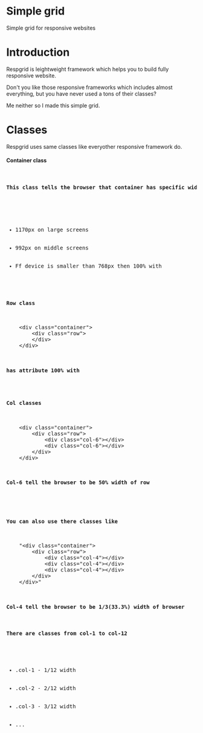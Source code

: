 Simple grid
=========

Simple grid for responsive websites

<h1>Introduction</h1>
<p>Respgrid is leightweight framework which helps you to build fully responsive website.</p>
<p>Don't you like those responsive frameworks which includes almost everything, but you have never used a tons of their classes?</p>
<p>Me neither so I made this simple grid.</p>

<h1>Classes</h1>
<p>Respgrid uses same classes like everyother responsive framework do.</p>

<h4>Container class</h4>
<pre><div class="container"><div&gt;</pre> 
<h4>This class tells the browser that container has specific width</h4>

<ul>
	<li>1170px on large screens</li>
	<li>992px on middle screens</li>
	<li>Ff device is smaller than 768px then 100% with</li>
</ul>

<h4>Row class</h4>
<pre>
	&lt;div class="container">
		&lt;div class="row">
		&lt;/div&gt;
	&lt;/div&gt;
</pre>
<h4>has attribute 100% with</h4>

<h4>Col classes</h4>
<pre>
	&lt;div class="container">
		&lt;div class="row">
			&lt;div class="col-6">&lt;/div&gt;
			&lt;div class="col-6">&lt;/div&gt;
		&lt;/div&gt;
	&lt;/div&gt;
</pre>
<h4>Col-6 tell the browser to be 50% width of row</h4>
<br>
<h4>You can also use there classes like</h4>
<pre>
	"&lt;div class="container">
		&lt;div class="row">
			&lt;div class="col-4">&lt;/div&gt;
			&lt;div class="col-4">&lt;/div&gt;
			&lt;div class="col-4">&lt;/div&gt;
		&lt;/div&gt;
	&lt;/div&gt;"
</pre>
<h4>Col-4 tell the browser to be 1/3(33.3%) width of browser</h4>
<h4>There are classes from col-1 to col-12</h4>
<ul>
	<li>.col-1 - 1/12 width</li>
	<li>.col-2 - 2/12 width</li>
	<li>.col-3 - 3/12 width</li>
	<li>...</li>
</ul>









